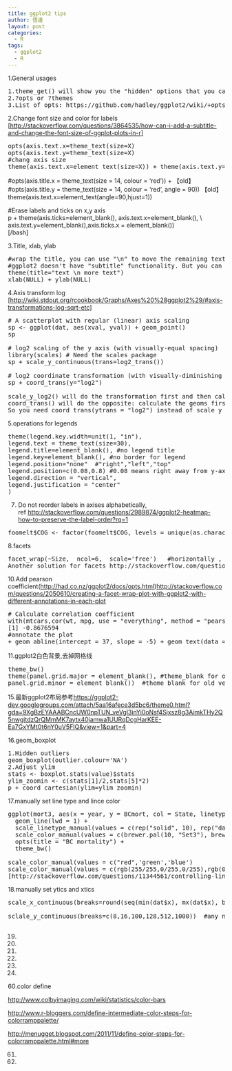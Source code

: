 ```yaml
---
title: ggplot2 tips
author: 悟道
layout: post
categories:
  - R
tags:
  - ggplot2
  - R
---
```


1.General usages

<pre class="brush: bash; title: ; notranslate" title="">1.theme_get() will show you the "hidden" options that you can use in theme()
2.?opts or ?themes
3.List of opts: https://github.com/hadley/ggplot2/wiki/+opts%28%29-List
</pre>

2.Change font size and color for labels [http://stackoverflow.com/questions/3864535/how-can-i-add-a-subtitle-and-change-the-font-size-of-ggplot-plots-in-r]

<pre class="brush: bash; title: ; notranslate" title="">opts(axis.text.x=theme_text(size=X)
opts(axis.text.y=theme_text(size=X)
#chang axis size
theme(axis.text.x=element_text(size=X)) + theme(axis.text.y=element_text(size=X))</pre>

#opts(axis.title.x = theme_text(size = 14, colour = &#8216;red&#8217;)) + 【old】  
#opts(axis.title.y = theme_text(size = 14, colour = &#8216;red&#8217;, angle = 90)) 【old】  
theme(axis.text.x=element_text(angle=90,hjust=1))

#Erase labels and ticks on x,y axis  
p + theme(axis.ticks=element\_blank(), axis.text.x=element\_blank(), \  
axis.text.y=element\_blank(),axis.ticks.x = element\_blank())  
[/bash]

3.Title, xlab, ylab

<pre class="brush: bash; title: ; notranslate" title="">#wrap the title, you can use "\n" to move the remaining text to a new line:
#ggplot2 doesn't have "subtitle" functionality. But you can use the \n term in any of the labels to drop down a line.
theme(title="text \n more text")
xlab(NULL) + ylab(NULL)
</pre>

4.Axis transform log [http://wiki.stdout.org/rcookbook/Graphs/Axes%20%28ggplot2%29/#axis-transformations-log-sqrt-etc]

<pre class="brush: bash; title: ; notranslate" title=""># A scatterplot with regular (linear) axis scaling
sp &lt;- ggplot(dat, aes(xval, yval)) + geom_point()
sp

# log2 scaling of the y axis (with visually-equal spacing)
library(scales) # Need the scales package
sp + scale_y_continuous(trans=log2_trans())

# log2 coordinate transformation (with visually-diminishing spacing)
sp + coord_trans(y="log2")

scale_y_log2() will do the transformation first and then calculate the geoms
coord_trans() will do the opposite: calculate the geoms first, and the transform the axis.
So you need coord_trans(ytrans = "log2") instead of scale_y_log2()
</pre>

5.operations for legends

<pre class="brush: bash; title: ; notranslate" title="">theme(legend.key.width=unit(1, "in"),
legend.text = theme_text(size=30),
legend.title=element_blank(), #no legend title
legend.key=element_blank(), #no border for legend
legend.position="none"  #"right","left","top"
legend.position=c(0.08,0.8) #0.08 means right away from y-axis, 0.8 means above from x-axis, relative to the size of picture
legend.direction = "vertical",
legend.justification = "center"
)
</pre>

7. Do not reorder labels in axises alphabetically, ref <http://stackoverflow.com/questions/2989874/ggplot2-heatmap-how-to-preserve-the-label-order?rq=1>

<pre class="brush: bash; title: ; notranslate" title="">foomelt$COG &lt;- factor(foomelt$COG, levels = unique(as.character(foo[[1]])), ordered=T)
</pre>

8.facets

<pre class="brush: bash; title: ; notranslate" title="">facet_wrap(~Size,  ncol=6,  scale='free')   #horizontally , six pics one row, each pic can have different axis ranges(scale='free').
Another solution for facets http://stackoverflow.com/questions/1532535/showing-multiple-axis-labels-using-ggplot2-with-facet-wrap-in-r</pre>

10.Add pearson coefficient(http://had.co.nz/ggplot2/docs/opts.html)http://stackoverflow.com/questions/2050610/creating-a-facet-wrap-plot-with-ggplot2-with-different-annotations-in-each-plot

<pre class="brush: bash; title: ; notranslate" title=""># Calculate correlation coefficient
with(mtcars,cor(wt, mpg, use = "everything", method = "pearson"))
[1] -0.8676594
#annotate the plot
+ geom_abline(intercept = 37, slope = -5) + geom_text(data = data.frame(), aes(4.5, 30, label = "Pearson-R = -.87"))</pre>

11.ggplot2白色背景,去掉网格线

<pre class="brush: bash; title: ; notranslate" title="">theme_bw()
theme(panel.grid.major = element_blank(), #theme_blank for old version
panel.grid.minor = element_blank())  #theme_blank for old version
</pre>

15.最新ggplot2布局参考<https://ggplot2-dev.googlegroups.com/attach/5aa16afece3d5bc6/theme0.html?gda=9XgBzEYAAABCncUW0npTUN_veVgl3inYi0oNsf4Sjxsz8g3AimkTHy2Q5nwgitdzQrQMmMK7aytx40jamwa1UURqDcgHarKEE-Ea7GxYMt0t6nY0uV5FIQ&view=1&part=4>

16.geom_boxplot

<pre class="brush: bash; title: ; notranslate" title="">1.Hidden outliers
geom_boxplot(outlier.colour='NA')
2.Adjust ylim
stats &lt;- boxplot.stats(value)$stats
ylim_zoomin &lt;- c(stats[1]/2,stats[5]*2)
p + coord_cartesian(ylim=ylim_zoomin)
</pre>

17.manually set line type and lince color

<pre class="brush: bash; title: ; notranslate" title="">ggplot(mort3, aes(x = year, y = BCmort, col = State, linetype = State)) +
  geom_line(lwd = 1) +
  scale_linetype_manual(values = c(rep("solid", 10), rep("dashed", 6))) +
  scale_color_manual(values = c(brewer.pal(10, "Set3"), brewer.pal(6, "Set3"))) +
  opts(title = "BC mortality") +
  theme_bw()

scale_color_manual(values = c("red",'green','blue')
scale_color_manual(values = c(rgb(255/255,0/255,0/255),rgb(0/255,255/255,0/255),rgb(0/255,0/255,255/255))
[http://stackoverflow.com/questions/11344561/controlling-line-color-and-line-type-in-ggplot-legend]
</pre>

18.manually set ytics and xtics

<pre class="brush: bash; title: ; notranslate" title="">scale_x_continuous(breaks=round(seq(min(dat$x), mx(dat$x), by=0.5),1))

sclale_y_continuous(breaks=c(8,16,100,128,512,1000))  #any number

</pre>

19.  
20.

21.

30.

40.

50.

60.color define

http://www.colbyimaging.com/wiki/statistics/color-bars

http://www.r-bloggers.com/define-intermediate-color-steps-for-colorramppalette/

http://menugget.blogspot.com/2011/11/define-color-steps-for-colorramppalette.html#more

61.

62.
